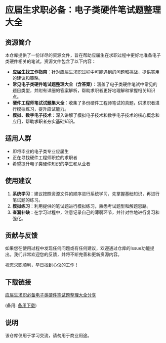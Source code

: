 # 应届生求职必备：电子类硬件笔试题整理大全

## 资源简介

本仓库提供了一份详尽的资源文件，旨在帮助应届生在求职过程中更好地准备电子类硬件相关的笔试。资源文件包含了以下内容：

- **应届生找工作指南**：针对应届生求职过程中可能遇到的问题和挑战，提供实用的建议和策略。
- **常见电子类硬件笔试题整理大全（含答案）**：涵盖了电子类硬件笔试中常见的题目类型，并附有详细的答案解析，帮助求职者更好地理解和掌握相关知识点。
- **硬件工程师笔试试题集大全**：收集了多份硬件工程师笔试的真题，供求职者进行模拟练习，提升应试能力。
- **模拟、数字电子技术**：深入讲解了模拟电子技术和数字电子技术的核心概念和应用，帮助求职者夯实基础知识。

## 适用人群

- 即将毕业的电子类专业应届生
- 正在寻找硬件工程师职位的求职者
- 希望提升电子类硬件知识的学生和从业者

## 使用建议

1. **系统学习**：建议按照资源文件的顺序进行系统学习，先掌握基础知识，再进行笔试题的练习。
2. **模拟练习**：利用提供的笔试题进行模拟练习，熟悉考试题型和解题思路。
3. **查漏补缺**：在学习过程中，注意记录自己的薄弱环节，并针对性地进行复习和强化。

## 贡献与反馈

如果您在使用过程中发现任何问题或有任何建议，欢迎通过仓库的Issue功能提出。我们非常欢迎您的反馈，并将不断完善和更新资源内容。

祝您求职顺利，早日找到心仪的工作！

## 下载链接
[应届生求职必备电子类硬件笔试题整理大全分享](https://pan.quark.cn/s/f28f64487153) 

(备用: [备用下载](https://pan.baidu.com/s/1NmMo_mgyTcEn2ZS-6Fhr-w?pwd=1234))

## 说明

该仓库仅用于学习交流，请勿用于商业用途。
